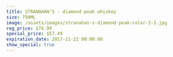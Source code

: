 ```yaml
---
title: STRANAHAN'S - diamond peak whiskey
size: 750ML
image: /assets/images/stranahan-s-diamond-peak-color-2-1.jpg
reg_price: $74.99
special_price: $57.49
expiration_date: 2017-11-22 00:00:00
show_special: true
---
```



